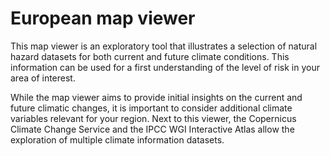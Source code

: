European map viewer
=======================

This map viewer is an exploratory tool that illustrates a selection of natural hazard datasets for
both current and future climate conditions.
This information can be used for a first understanding of the level of risk in your area of interest.

While the map viewer aims to provide initial insights on the current and future climatic changes,
it is important to consider additional climate variables relevant for your region.
Next to this viewer, the Copernicus Climate Change Service and the IPCC WGI Interactive Atlas
allow the exploration of multiple climate information datasets.  
